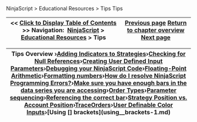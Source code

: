 ﻿
NinjaScript \> Educational Resources \> Tips
Tips

| \<\< [Click to Display Table of Contents](tips.md) \>\> **Navigation:**     [NinjaScript](ninjascript-1.md) \> [Educational Resources](educational_resources-1.md) \> Tips | [Previous page](using_trade_performance_statis-1.md) [Return to chapter overview](educational_resources-1.md) [Next page](adding_indicators_to_strategie-1.md) |
| --- | --- |

| Tips Overview ›[Adding Indicators to Strategies](adding_indicators_to_strategie-1.md)›[Checking for Null References](checking_for_null_references-1.md)›[Creating User Defined Input Parameters](creating_user_defined_input_pa-1.md)›[Debugging your NinjaScript Code](debugging_your_ninjascript_cod-1.md)›[Floating\-Point Arithmetic](floating-point_arithmetic-1.md)›[Formatting numbers](formatting_numbers-1.md)›[How do I resolve NinjaScript Programming Errors?](how_do_i_resolve_ninjascript_p-1.md)›[Make sure you have enough bars in the data series you are accessing](make_sure_you_have_enough_bars-1.md)›[Order Types](order_types-1.md)›[Parameter sequencing](parameter_sequencing-1.md)›[Referencing the correct bar](referencing_the_correct_bar-1.md)›[Strategy Position vs. Account Position](strategy_position_vs__account_-1.md)›[TraceOrders](traceorders2-1.md)›[User Definable Color Inputs](user_definable_color_inputs-1.md)›[Using \[] brackets](using__brackets-1.md) |
| --- |

